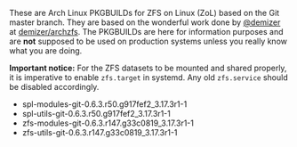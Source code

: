 These are Arch Linux PKGBUILDs for ZFS on Linux (ZoL) based on the Git master branch. They are based on the wonderful work done by [@demizer](https://github.com/demizer) at [demizer/archzfs](https://github.com/demizer/archzfs). The PKGBUILDs are here for information purposes and are **not** supposed to be used on production systems unless you really know what you are doing.

**Important notice:** For the ZFS datasets to be mounted and shared properly, it is imperative to enable `zfs.target` in systemd. Any old `zfs.service` should be disabled accordingly.
* spl-modules-git-0.6.3.r50.g917fef2_3.17.3r1-1
* spl-utils-git-0.6.3.r50.g917fef2_3.17.3r1-1
* zfs-modules-git-0.6.3.r147.g33c0819_3.17.3r1-1
* zfs-utils-git-0.6.3.r147.g33c0819_3.17.3r1-1
